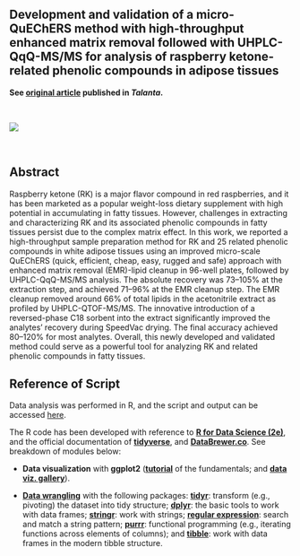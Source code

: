 ## Development and validation of a micro-QuEChERS method with high-throughput enhanced matrix removal followed with UHPLC-QqQ-MS/MS for analysis of raspberry ketone-related phenolic compounds in adipose tissues

**See [original article](https://www.sciencedirect.com/science/article/abs/pii/S0039914021006378?via%3Dihub) published in _Talanta_.**

<br>

![](https://ars.els-cdn.com/content/image/1-s2.0-S0039914021006378-ga1.jpg)

<br>

## Abstract
Raspberry ketone (RK) is a major flavor compound in red raspberries, and it has been marketed as a popular weight-loss dietary supplement with high potential in accumulating in fatty tissues. However, challenges in extracting and characterizing RK and its associated phenolic compounds in fatty tissues persist due to the complex matrix effect. In this work, we reported a high-throughput sample preparation method for RK and 25 related phenolic compounds in white adipose tissues using an improved micro-scale QuEChERS (quick, efficient, cheap, easy, rugged and safe) approach with enhanced matrix removal (EMR)-lipid cleanup in 96-well plates, followed by UHPLC-QqQ-MS/MS analysis. The absolute recovery was 73–105% at the extraction step, and achieved 71–96% at the EMR cleanup step. The EMR cleanup removed around 66% of total lipids in the acetonitrile extract as profiled by UHPLC-QTOF-MS/MS. The innovative introduction of a reversed-phase C18 sorbent into the extract significantly improved the analytes’ recovery during SpeedVac drying. The final accuracy achieved 80–120% for most analytes. Overall, this newly developed and validated method could serve as a powerful tool for analyzing RK and related phenolic compounds in fatty tissues.
## Reference of Script
Data analysis was performed in R, and the script and output can be accessed [here](https://yuanbofaith.github.io/RK_adipose_QuEChERS_EMR). 

The R code has been developed with reference to [**R for Data Science (2e)**](https://r4ds.hadley.nz/), and the official documentation of [**tidyverse**](https://www.tidyverse.org/), and [**DataBrewer.co**](https://www.databrewer.co/). See breakdown of modules below:

- **Data visualization** with **ggplot2** ([**tutorial**](https://www.databrewer.co/R/visualization/introduction) of the fundamentals; and [**data viz. gallery**](https://www.databrewer.co/R/gallery)).

- [**Data wrangling**](https://www.databrewer.co/R/data-wrangling) with the following packages:
[**tidyr**](https://www.databrewer.co/R/data-wrangling/tidyr/introduction): transform (e.g., pivoting) the dataset into tidy structure; [**dplyr**](https://www.databrewer.co/R/data-wrangling/dplyr/0-introduction): the basic tools to work with data frames; [**stringr**](https://www.databrewer.co/R/data-wrangling/stringr/0-introduction): work with strings; [**regular expression**](https://www.databrewer.co/R/data-wrangling/regular-expression/0-introduction): search and match a string pattern; [**purrr**](https://www.databrewer.co/R/data-wrangling/purrr/introduction): functional programming (e.g., iterating functions across elements of columns); and [**tibble**](https://www.databrewer.co/R/data-wrangling/tibble/introduction): work with data frames in the modern tibble structure.





